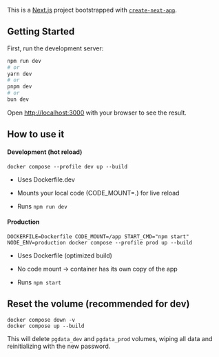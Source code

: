 This is a [Next.js](https://nextjs.org) project bootstrapped with [`create-next-app`](https://github.com/vercel/next.js/tree/canary/packages/create-next-app).

## Getting Started

First, run the development server:

```bash
npm run dev
# or
yarn dev
# or
pnpm dev
# or
bun dev
```

Open [http://localhost:3000](http://localhost:3000) with your browser to see the result.

## How to use it
#### Development (hot reload)
```
docker compose --profile dev up --build
```

* Uses Dockerfile.dev

* Mounts your local code (CODE_MOUNT=.) for live reload

* Runs `npm run dev`

#### Production
```
DOCKERFILE=Dockerfile CODE_MOUNT=/app START_CMD="npm start" NODE_ENV=production docker compose --profile prod up --build
```

* Uses Dockerfile (optimized build)

* No code mount → container has its own copy of the app

* Runs `npm start`

## Reset the volume (recommended for dev)

```
docker compose down -v
docker compose up --build
```

This will delete `pgdata_dev` and `pgdata_prod` volumes, wiping all data and reinitializing with the new password.